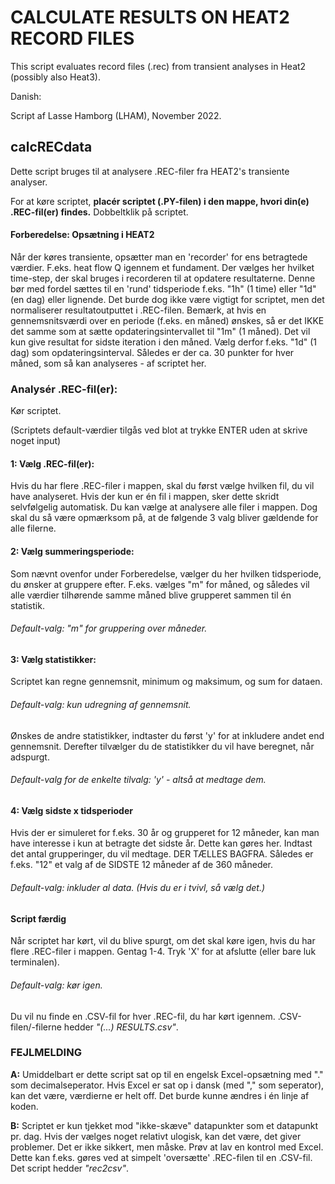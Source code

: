 # CALCULATE RESULTS ON HEAT2 RECORD FILES
This script evaluates record files (.rec) from transient analyses in Heat2 (possibly also Heat3).

Danish:

Script af Lasse Hamborg (LHAM),
November 2022.

## calcRECdata
Dette script bruges til at analysere .REC-filer fra HEAT2's transiente analyser.

For at køre scriptet, **placér scriptet (.PY-filen) i den mappe, hvori din(e) .REC-fil(er) findes.** Dobbeltklik på scriptet.

#### Forberedelse: Opsætning i HEAT2
Når der køres transiente, opsætter man en 'recorder' for ens betragtede værdier. F.eks. heat flow Q igennem et fundament.
Der vælges her hvilket time-step, der skal bruges i recorderen til at opdatere resultaterne. Denne bør med fordel sættes til en 'rund' tidsperiode f.eks. "1h" (1 time) eller "1d" (en dag) eller lignende.
Det burde dog ikke være vigtigt for scriptet, men det normaliserer resultatoutputtet i .REC-filen.
Bemærk, at hvis en gennemsnitsværdi over en periode (f.eks. en måned) ønskes, så er det IKKE det samme som at sætte opdateringsintervallet til "1m" (1 måned). Det vil kun give resultat for sidste iteration i den måned.
Vælg derfor f.eks. "1d" (1 dag) som opdateringsinterval. Således er der ca. 30 punkter for hver måned, som så kan analyseres - af scriptet her.

### Analysér .REC-fil(er):
Kør scriptet.

(Scriptets default-værdier tilgås ved blot at trykke ENTER uden at skrive noget input)

#### 1: Vælg .REC-fil(er):
Hvis du har flere .REC-filer i mappen, skal du først vælge hvilken fil, du vil have analyseret.
Hvis der kun er én fil i mappen, sker dette skridt selvfølgelig automatisk.
Du kan vælge at analysere alle filer i mappen. Dog skal du så være opmærksom på, at de følgende 3 valg bliver gældende for alle filerne.

#### 2: Vælg summeringsperiode:
Som nævnt ovenfor under Forberedelse, vælger du her hvilken tidsperiode, du ønsker at gruppere efter.
F.eks. vælges "m" for måned, og således vil alle værdier tilhørende samme måned blive grupperet sammen til én statistik.

###### Default-valg: "m" for gruppering over måneder.

#### 3: Vælg statistikker:
Scriptet kan regne gennemsnit, minimum og maksimum, og sum for dataen.

###### Default-valg: kun udregning af gennemsnit.

Ønskes de andre statistikker, indtaster du først 'y' for at inkludere andet end gennemsnit.
Derefter tilvælger du de statistikker du vil have beregnet, når adspurgt.

###### Default-valg for de enkelte tilvalg: 'y' - altså at medtage dem.

#### 4: Vælg sidste x tidsperioder
Hvis der er simuleret for f.eks. 30 år og grupperet for 12 måneder, kan man have interesse i kun at betragte det sidste år. Dette kan gøres her.
Indtast det antal grupperinger, du vil medtage.
DER TÆLLES BAGFRA. Således er f.eks. "12" et valg af de SIDSTE 12 måneder af de 360 måneder.

###### Default-valg: inkluder al data. (Hvis du er i tvivl, så vælg det.)

#### Script færdig
Når scriptet har kørt, vil du blive spurgt, om det skal køre igen, hvis du har flere .REC-filer i mappen. Gentag 1-4.
Tryk 'X' for at afslutte (eller bare luk terminalen).

###### Default-valg: kør igen.
Du vil nu finde en .CSV-fil for hver .REC-fil, du har kørt igennem.
.CSV-filen/-filerne hedder *"(...) RESULTS.csv"*.

### FEJLMELDING
**A:** Umiddelbart er dette script sat op til en engelsk Excel-opsætning med "." som decimalseperator.
Hvis Excel er sat op i dansk (med "," som seperator), kan det være, værdierne er helt off.
Det burde kunne ændres i én linje af koden. 

**B:** Scriptet er kun tjekket mod "ikke-skæve" datapunkter som et datapunkt pr. dag.
Hvis der vælges noget relativt ulogisk, kan det være, det giver problemer. Det er ikke sikkert, men måske.
Prøv at lav en kontrol med Excel. Dette kan f.eks. gøres ved at simpelt 'oversætte' .REC-filen til en .CSV-fil. Det script hedder *"rec2csv"*.
